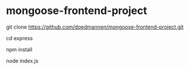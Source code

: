 # mongoose-frontend-project

git clone https://github.com/doedmannen/mongoose-frontend-project.git

cd express 

npm install

node index.js


